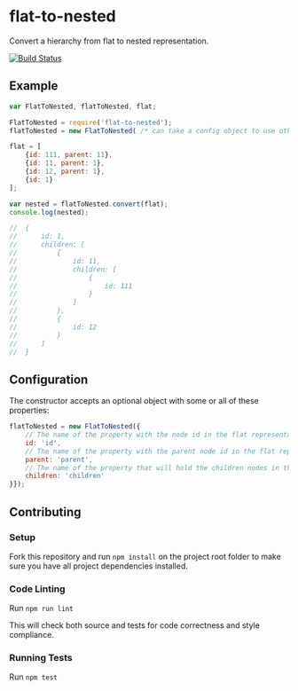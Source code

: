 flat-to-nested
==============

Convert a hierarchy from flat to nested representation.

[![Build Status](https://travis-ci.org/joaonuno/flat-to-nested-js.png)](https://travis-ci.org/joaonuno/flat-to-nested-js)

## Example

```js
var FlatToNested, flatToNested, flat;

FlatToNested = require('flat-to-nested');
flatToNested = new FlatToNested( /* can take a config object to use other property names */ );

flat = [
	{id: 111, parent: 11},
	{id: 11, parent: 1},
	{id: 12, parent: 1},
	{id: 1}
];

var nested = flatToNested.convert(flat);
console.log(nested);

//	{
//		id: 1,
//		children: [
//			{
//				id: 11,
//				children: [
//					{
//						id: 111
//					}
//				]
//			},
//			{
//				id: 12
//			}
//		]
//	}
```

## Configuration

The constructor accepts an optional object with some or all of these properties:

```js
flatToNested = new FlatToNested({
	// The name of the property with the node id in the flat representation
	id: 'id',
	// The name of the property with the parent node id in the flat representation
	parent: 'parent',
	// The name of the property that will hold the children nodes in the nested representation
	children: 'children'
}});

```

## Contributing

### Setup

Fork this repository and run `npm install` on the project root folder to make sure you have all project dependencies installed.

### Code Linting

Run `npm run lint`

This will check both source and tests for code correctness and style compliance.

### Running Tests

Run `npm test`
